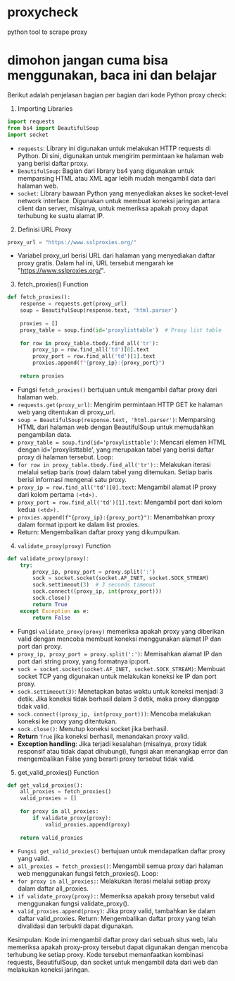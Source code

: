 # proxycheck
python tool to scrape proxy

# dimohon jangan cuma bisa menggunakan, baca ini dan belajar

Berikut adalah penjelasan bagian per bagian dari kode Python proxy check:

1. Importing Libraries
``` python
import requests
from bs4 import BeautifulSoup
import socket
```
- `requests`: Library ini digunakan untuk melakukan HTTP requests di Python. Di sini, digunakan untuk mengirim permintaan ke halaman web yang berisi daftar proxy.
- `BeautifulSoup`: Bagian dari library bs4 yang digunakan untuk memparsing HTML atau XML agar lebih mudah mengambil data dari halaman web.
- `socket`: Library bawaan Python yang menyediakan akses ke socket-level network interface. Digunakan untuk membuat koneksi jaringan antara client dan server, misalnya, untuk memeriksa apakah proxy dapat terhubung ke suatu alamat IP.

2. Definisi URL Proxy
``` python
proxy_url = "https://www.sslproxies.org/"
```
- Variabel proxy_url berisi URL dari halaman yang menyediakan daftar proxy gratis. Dalam hal ini, URL tersebut mengarah ke "https://www.sslproxies.org/".

3. fetch_proxies() Function
``` python
def fetch_proxies():
    response = requests.get(proxy_url)
    soup = BeautifulSoup(response.text, 'html.parser')
    
    proxies = []
    proxy_table = soup.find(id='proxylisttable')  # Proxy list table
    
    for row in proxy_table.tbody.find_all('tr'):
        proxy_ip = row.find_all('td')[0].text
        proxy_port = row.find_all('td')[1].text
        proxies.append(f"{proxy_ip}:{proxy_port}")
    
    return proxies
```
- Fungsi `fetch_proxies()` bertujuan untuk mengambil daftar proxy dari halaman web.
- `requests.get(proxy_url)`: Mengirim permintaan HTTP GET ke halaman web yang ditentukan di proxy_url.
- `soup = BeautifulSoup(response.text, 'html.parser')`: Memparsing HTML dari halaman web dengan BeautifulSoup untuk memudahkan pengambilan data.
- `proxy_table = soup.find(id='proxylisttable')`: Mencari elemen HTML dengan id='proxylisttable', yang merupakan tabel yang berisi daftar proxy di halaman tersebut.
Loop:
- `for row in proxy_table.tbody.find_all('tr'):`: Melakukan iterasi melalui setiap baris (row) dalam tabel yang ditemukan. Setiap baris berisi informasi mengenai satu proxy.
- `proxy_ip = row.find_all('td')[0].text`: Mengambil alamat IP proxy dari kolom pertama `(<td>).`
- `proxy_port = row.find_all('td')[1].text`: Mengambil port dari kolom kedua `(<td>).`
- `proxies.append(f"{proxy_ip}:{proxy_port}")`: Menambahkan proxy dalam format ip:port ke dalam list proxies.
- Return: Mengembalikan daftar proxy yang dikumpulkan.

4. `validate_proxy(proxy)` Function
``` python
def validate_proxy(proxy):
    try:
        proxy_ip, proxy_port = proxy.split(':')
        sock = socket.socket(socket.AF_INET, socket.SOCK_STREAM)
        sock.settimeout(3)  # 3 seconds timeout
        sock.connect((proxy_ip, int(proxy_port)))
        sock.close()
        return True
    except Exception as e:
        return False
```
- Fungsi `validate_proxy(proxy)` memeriksa apakah proxy yang diberikan valid dengan mencoba membuat koneksi menggunakan alamat IP dan port dari proxy.
- `proxy_ip, proxy_port = proxy.split(':')`: Memisahkan alamat IP dan port dari string proxy, yang formatnya ip:port.
- `sock = socket.socket(socket.AF_INET, socket.SOCK_STREAM)`: Membuat socket TCP yang digunakan untuk melakukan koneksi ke IP dan port proxy.
- `sock.settimeout(3)`: Menetapkan batas waktu untuk koneksi menjadi 3 detik. Jika koneksi tidak berhasil dalam 3 detik, maka proxy dianggap tidak valid.
- `sock.connect((proxy_ip, int(proxy_port)))`: Mencoba melakukan koneksi ke proxy yang ditentukan.
- `sock.close()`: Menutup koneksi socket jika berhasil.
- **Return** `True` jika koneksi berhasil, menandakan proxy valid.
- **Exception handling**: Jika terjadi kesalahan (misalnya, proxy tidak responsif atau tidak dapat dihubungi), fungsi akan menangkap error dan mengembalikan False yang berarti proxy tersebut tidak valid.

5. get_valid_proxies() Function
``` python
def get_valid_proxies():
    all_proxies = fetch_proxies()
    valid_proxies = []
    
    for proxy in all_proxies:
        if validate_proxy(proxy):
            valid_proxies.append(proxy)
    
    return valid_proxies
```
- `Fungsi get_valid_proxies()` bertujuan untuk mendapatkan daftar proxy yang valid.
- `all_proxies = fetch_proxies()`: Mengambil semua proxy dari halaman web menggunakan fungsi fetch_proxies().
Loop:
- `for proxy in all_proxies:`: Melakukan iterasi melalui setiap proxy dalam daftar all_proxies.
- `if validate_proxy(proxy):`: Memeriksa apakah proxy tersebut valid menggunakan fungsi validate_proxy().
- `valid_proxies.append(proxy)`: Jika proxy valid, tambahkan ke dalam daftar valid_proxies.
Return: Mengembalikan daftar proxy yang telah divalidasi dan terbukti dapat digunakan.

Kesimpulan:
Kode ini mengambil daftar proxy dari sebuah situs web, lalu memeriksa apakah proxy-proxy tersebut dapat digunakan dengan mencoba terhubung ke setiap proxy. Kode tersebut memanfaatkan kombinasi requests, BeautifulSoup, dan socket untuk mengambil data dari web dan melakukan koneksi jaringan.
